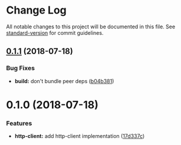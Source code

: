 # Change Log

All notable changes to this project will be documented in this file. See [standard-version](https://github.com/conventional-changelog/standard-version) for commit guidelines.

<a name="0.1.1"></a>

## [0.1.1](https://www.github.com/Hotell/axios-http/compare/v0.1.0...v0.1.1) (2018-07-18)

### Bug Fixes

- **build:** don't bundle peer deps ([b04b381](https://www.github.com/Hotell/axios-http/commit/b04b381))

<a name="0.1.0"></a>

# 0.1.0 (2018-07-18)

### Features

- **http-client:** add http-client implementation ([17d337c](https://www.github.com/Hotell/axios-http/commit/17d337c))
